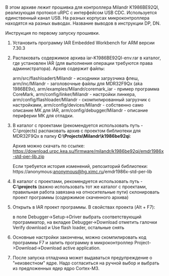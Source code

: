 В этом архиве лежит прошивка для контроллера Milandr K1986BE92QI, реализующая протокол uRPC с интерфейсом USB CDC.
Используется единственный канал USB. На разных корпусах микроконтроллера находятся на разных выводах. Название выводов в инструкции DP, DN.

Инструкция по первому запуску прошивки.

1. Установить программу IAR Embedded Workbench for ARM версии 7.30.3

2. Распаковать содержимое архива iar-K1986BE92QI-env.rar в каталог, где установлен IAR (для выполнения операции требуются права администратора). Архив содержит файлы:

    arm/src/flashloadert/Milandr - исходники загрузчика флеш,
    arm/inc/Milandr - заголовочные файлы для MDR32F9Qx (aka 1986ВЕ9х),
    arm/examples/Milandr/coremark_iar - пример программа CoreMark,
    arm/config/linker/Milandr - настройки линкера,
    arm/config/flashloader/Milandr - скомпилированный загрузчик с настройками,
    arm/config/devices/Milandr - собственно само описание МК для IAR,
    arm/config/debugger/Milandr - описание периферии МК для отладки.

3. В каталог с проектами (рекомендуется использовать путь - C:\projects\) распаковать архив с  проектом библиотеки для MDR32F9Qx в папку **C:\Projects\Milandr\k1986be92qi**:

    Архив можно скачать по ссылке: https://download.urpc.kea.su/firmware/milandr/k1986be92qi/emdr1986x-std-per-lib.zip
    
    Если требуется история изменений, репозиторий библиотеки: https://anonymous:anonymous@hg.ximc.ru/emdr1986x-std-per-lib
    
4. В каталог с проектами, рекомендуется использовать путь - **C:\projects** (важно использовать тот же каталог с проектами, правильная работа завязана на относительные пути) склонировать проект программы (содержимое скаченного архива)

5. Открыть в IAR проект программы. В свойствах проекта (Alt + F7):

    в поле Debugger->Setup->Driver выбрать соответствующий программатор,
    на вкладке Debugger->Download отметить галочки Verify download и Use flash loader, остальные снять

6. Основные настройки закончены, можно скомпилировать код программы F7 и залить программу в микроконтроллер Project->Download->Download active application.

7. После запуска отладчика может выдаваться предупреждение о "неизвестном" ядре. Надо согласиться на ручной выбор и выбрать из предложенных ядер ядро Cortex-M3.